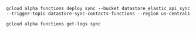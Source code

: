 `gcloud alpha functions deploy sync --bucket datastore_elastic_api_sync --trigger-topic datastore-sync-contacts-functions --region us-central1`

`gcloud alpha functions get-logs sync`
